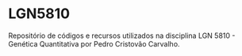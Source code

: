 # LGN5810
Repositório de códigos e recursos utilizados na disciplina LGN 5810 - Genética Quantitativa por Pedro Cristovão Carvalho.
